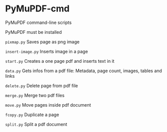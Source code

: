 # PyMuPDF-cmd

PyMuPDF command-line scripts

PyMuPDF must be installed

```pixmap.py```        Saves page as png image

```insert-image.py```  Inserts image in a page

```start.py```         Creates a one page pdf and inserts text in it

```data.py```          Gets infos from a pdf file: Metadata, page count, images, tables and links 

```delete.py```        Delete page from pdf file 

```merge.py```         Merge two pdf files 

```move.py```          Move pages inside pdf document

```fcopy.py```         Duplicate a page

```split.py```         Split a pdf document
